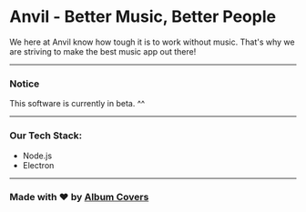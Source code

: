 # Anvil - Better Music, Better People

We here at Anvil know how tough it is to work without music. That's why we are striving to make the best music app out there!

---

### Notice

This software is currently in beta. ^^

---

### Our Tech Stack:

- Node.js
- Electron

--- 

### Made with ❤️ by [Album Covers](https://github.com/albumcovers)
